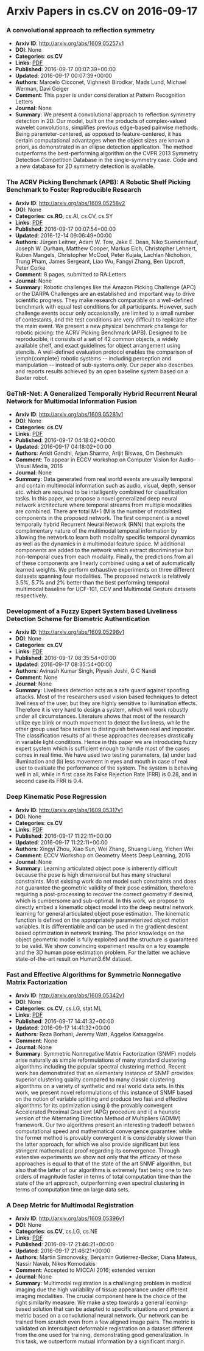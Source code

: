 # Arxiv Papers in cs.CV on 2016-09-17
### A convolutional approach to reflection symmetry
- **Arxiv ID**: http://arxiv.org/abs/1609.05257v1
- **DOI**: None
- **Categories**: **cs.CV**
- **Links**: [PDF](http://arxiv.org/pdf/1609.05257v1)
- **Published**: 2016-09-17 00:07:39+00:00
- **Updated**: 2016-09-17 00:07:39+00:00
- **Authors**: Marcelo Cicconet, Vighnesh Birodkar, Mads Lund, Michael Werman, Davi Geiger
- **Comment**: This paper is under consideration at Pattern Recognition Letters
- **Journal**: None
- **Summary**: We present a convolutional approach to reflection symmetry detection in 2D. Our model, built on the products of complex-valued wavelet convolutions, simplifies previous edge-based pairwise methods. Being parameter-centered, as opposed to feature-centered, it has certain computational advantages when the object sizes are known a priori, as demonstrated in an ellipse detection application. The method outperforms the best-performing algorithm on the CVPR 2013 Symmetry Detection Competition Database in the single-symmetry case. Code and a new database for 2D symmetry detection is available.



### The ACRV Picking Benchmark (APB): A Robotic Shelf Picking Benchmark to Foster Reproducible Research
- **Arxiv ID**: http://arxiv.org/abs/1609.05258v2
- **DOI**: None
- **Categories**: **cs.RO**, cs.AI, cs.CV, cs.SY
- **Links**: [PDF](http://arxiv.org/pdf/1609.05258v2)
- **Published**: 2016-09-17 00:07:54+00:00
- **Updated**: 2016-12-14 09:06:49+00:00
- **Authors**: Jürgen Leitner, Adam W. Tow, Jake E. Dean, Niko Suenderhauf, Joseph W. Durham, Matthew Cooper, Markus Eich, Christopher Lehnert, Ruben Mangels, Christopher McCool, Peter Kujala, Lachlan Nicholson, Trung Pham, James Sergeant, Liao Wu, Fangyi Zhang, Ben Upcroft, Peter Corke
- **Comment**: 8 pages, submitted to RA:Letters
- **Journal**: None
- **Summary**: Robotic challenges like the Amazon Picking Challenge (APC) or the DARPA Challenges are an established and important way to drive scientific progress. They make research comparable on a well-defined benchmark with equal test conditions for all participants. However, such challenge events occur only occasionally, are limited to a small number of contestants, and the test conditions are very difficult to replicate after the main event. We present a new physical benchmark challenge for robotic picking: the ACRV Picking Benchmark (APB). Designed to be reproducible, it consists of a set of 42 common objects, a widely available shelf, and exact guidelines for object arrangement using stencils. A well-defined evaluation protocol enables the comparison of \emph{complete} robotic systems -- including perception and manipulation -- instead of sub-systems only. Our paper also describes and reports results achieved by an open baseline system based on a Baxter robot.



### GeThR-Net: A Generalized Temporally Hybrid Recurrent Neural Network for Multimodal Information Fusion
- **Arxiv ID**: http://arxiv.org/abs/1609.05281v1
- **DOI**: None
- **Categories**: **cs.CV**
- **Links**: [PDF](http://arxiv.org/pdf/1609.05281v1)
- **Published**: 2016-09-17 04:18:02+00:00
- **Updated**: 2016-09-17 04:18:02+00:00
- **Authors**: Ankit Gandhi, Arjun Sharma, Arijit Biswas, Om Deshmukh
- **Comment**: To appear in ECCV workshop on Computer Vision for Audio-Visual Media,
  2016
- **Journal**: None
- **Summary**: Data generated from real world events are usually temporal and contain multimodal information such as audio, visual, depth, sensor etc. which are required to be intelligently combined for classification tasks. In this paper, we propose a novel generalized deep neural network architecture where temporal streams from multiple modalities are combined. There are total M+1 (M is the number of modalities) components in the proposed network. The first component is a novel temporally hybrid Recurrent Neural Network (RNN) that exploits the complimentary nature of the multimodal temporal information by allowing the network to learn both modality specific temporal dynamics as well as the dynamics in a multimodal feature space. M additional components are added to the network which extract discriminative but non-temporal cues from each modality. Finally, the predictions from all of these components are linearly combined using a set of automatically learned weights. We perform exhaustive experiments on three different datasets spanning four modalities. The proposed network is relatively 3.5%, 5.7% and 2% better than the best performing temporal multimodal baseline for UCF-101, CCV and Multimodal Gesture datasets respectively.



### Development of a Fuzzy Expert System based Liveliness Detection Scheme for Biometric Authentication
- **Arxiv ID**: http://arxiv.org/abs/1609.05296v1
- **DOI**: None
- **Categories**: **cs.CV**
- **Links**: [PDF](http://arxiv.org/pdf/1609.05296v1)
- **Published**: 2016-09-17 08:35:54+00:00
- **Updated**: 2016-09-17 08:35:54+00:00
- **Authors**: Avinash Kumar Singh, Piyush Joshi, G C Nandi
- **Comment**: None
- **Journal**: None
- **Summary**: Liveliness detection acts as a safe guard against spoofing attacks. Most of the researchers used vision based techniques to detect liveliness of the user, but they are highly sensitive to illumination effects. Therefore it is very hard to design a system, which will work robustly under all circumstances. Literature shows that most of the research utilize eye blink or mouth movement to detect the liveliness, while the other group used face texture to distinguish between real and imposter. The classification results of all these approaches decreases drastically in variable light conditions. Hence in this paper we are introducing fuzzy expert system which is sufficient enough to handle most of the cases comes in real time. We have used two testing parameters, (a) under bad illumination and (b) less movement in eyes and mouth in case of real user to evaluate the performance of the system. The system is behaving well in all, while in first case its False Rejection Rate (FRR) is 0.28, and in second case its FRR is 0.4.



### Deep Kinematic Pose Regression
- **Arxiv ID**: http://arxiv.org/abs/1609.05317v1
- **DOI**: None
- **Categories**: **cs.CV**
- **Links**: [PDF](http://arxiv.org/pdf/1609.05317v1)
- **Published**: 2016-09-17 11:22:11+00:00
- **Updated**: 2016-09-17 11:22:11+00:00
- **Authors**: Xingyi Zhou, Xiao Sun, Wei Zhang, Shuang Liang, Yichen Wei
- **Comment**: ECCV Workshop on Geometry Meets Deep Learning, 2016
- **Journal**: None
- **Summary**: Learning articulated object pose is inherently difficult because the pose is high dimensional but has many structural constraints. Most existing work do not model such constraints and does not guarantee the geometric validity of their pose estimation, therefore requiring a post-processing to recover the correct geometry if desired, which is cumbersome and sub-optimal. In this work, we propose to directly embed a kinematic object model into the deep neutral network learning for general articulated object pose estimation. The kinematic function is defined on the appropriately parameterized object motion variables. It is differentiable and can be used in the gradient descent based optimization in network training. The prior knowledge on the object geometric model is fully exploited and the structure is guaranteed to be valid. We show convincing experiment results on a toy example and the 3D human pose estimation problem. For the latter we achieve state-of-the-art result on Human3.6M dataset.



### Fast and Effective Algorithms for Symmetric Nonnegative Matrix Factorization
- **Arxiv ID**: http://arxiv.org/abs/1609.05342v1
- **DOI**: None
- **Categories**: **cs.CV**, cs.LG, stat.ML
- **Links**: [PDF](http://arxiv.org/pdf/1609.05342v1)
- **Published**: 2016-09-17 14:41:32+00:00
- **Updated**: 2016-09-17 14:41:32+00:00
- **Authors**: Reza Borhani, Jeremy Watt, Aggelos Katsaggelos
- **Comment**: None
- **Journal**: None
- **Summary**: Symmetric Nonnegative Matrix Factorization (SNMF) models arise naturally as simple reformulations of many standard clustering algorithms including the popular spectral clustering method. Recent work has demonstrated that an elementary instance of SNMF provides superior clustering quality compared to many classic clustering algorithms on a variety of synthetic and real world data sets. In this work, we present novel reformulations of this instance of SNMF based on the notion of variable splitting and produce two fast and effective algorithms for its optimization using i) the provably convergent Accelerated Proximal Gradient (APG) procedure and ii) a heuristic version of the Alternating Direction Method of Multipliers (ADMM) framework. Our two algorithms present an interesting tradeoff between computational speed and mathematical convergence guarantee: while the former method is provably convergent it is considerably slower than the latter approach, for which we also provide significant but less stringent mathematical proof regarding its convergence. Through extensive experiments we show not only that the efficacy of these approaches is equal to that of the state of the art SNMF algorithm, but also that the latter of our algorithms is extremely fast being one to two orders of magnitude faster in terms of total computation time than the state of the art approach, outperforming even spectral clustering in terms of computation time on large data sets.



### A Deep Metric for Multimodal Registration
- **Arxiv ID**: http://arxiv.org/abs/1609.05396v1
- **DOI**: None
- **Categories**: **cs.CV**, cs.LG, cs.NE
- **Links**: [PDF](http://arxiv.org/pdf/1609.05396v1)
- **Published**: 2016-09-17 21:46:21+00:00
- **Updated**: 2016-09-17 21:46:21+00:00
- **Authors**: Martin Simonovsky, Benjamín Gutiérrez-Becker, Diana Mateus, Nassir Navab, Nikos Komodakis
- **Comment**: Accepted to MICCAI 2016; extended version
- **Journal**: None
- **Summary**: Multimodal registration is a challenging problem in medical imaging due the high variability of tissue appearance under different imaging modalities. The crucial component here is the choice of the right similarity measure. We make a step towards a general learning-based solution that can be adapted to specific situations and present a metric based on a convolutional neural network. Our network can be trained from scratch even from a few aligned image pairs. The metric is validated on intersubject deformable registration on a dataset different from the one used for training, demonstrating good generalization. In this task, we outperform mutual information by a significant margin.



